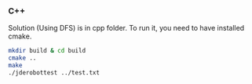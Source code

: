 ### C++

Solution (Using DFS) is in cpp folder. To run it, you need to have installed cmake.

```bash
mkdir build & cd build
cmake ..
make
./jderobottest ../test.txt
```